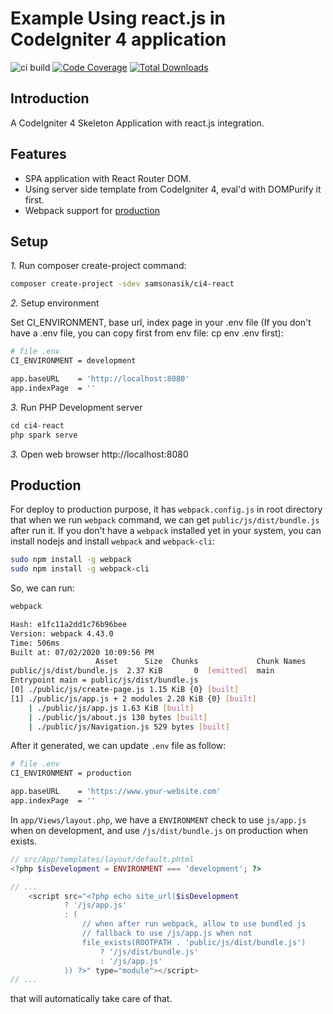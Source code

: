 # Example Using react.js in CodeIgniter 4 application

![ci build](https://github.com/samsonasik/ci4-react/workflows/ci%20build/badge.svg)
[![Code Coverage](https://codecov.io/gh/samsonasik/ci4-react/branch/master/graph/badge.svg)](https://codecov.io/gh/samsonasik/ci4-react)
[![Total Downloads](https://poser.pugx.org/samsonasik/ci4-react/downloads)](//packagist.org/packages/samsonasik/ci4-react)

Introduction
------------

A CodeIgniter 4 Skeleton Application with react.js integration.

Features
--------

- SPA application with React Router DOM.
- Using server side template from CodeIgniter 4, eval'd with DOMPurify it first.
- Webpack support for [production](#production)

## Setup

*1.* Run composer create-project command:

```bash
composer create-project -sdev samsonasik/ci4-react
```

*2.* Setup environment

Set CI_ENVIRONMENT, base url, index page in your .env file (If you don't have a .env file, you can copy first from env file: cp env .env first):

```bash
# file .env
CI_ENVIRONMENT = development

app.baseURL    = 'http://localhost:8080'
app.indexPage  = ''
```

*3.* Run PHP Development server

```php
cd ci4-react
php spark serve
```

*3.* Open web browser http://localhost:8080

## Production

For deploy to production purpose, it has `webpack.config.js` in root directory that when we run `webpack` command, we can get `public/js/dist/bundle.js` after run it. If you don't have a `webpack` installed yet in your system, you can install nodejs and install `webpack` and `webpack-cli`:

```bash
sudo npm install -g webpack
sudo npm install -g webpack-cli
```

So, we can run:

```bash
webpack

Hash: e1fc11a2dd1c76b96bee
Version: webpack 4.43.0
Time: 506ms
Built at: 07/02/2020 10:09:56 PM
                   Asset      Size  Chunks             Chunk Names
public/js/dist/bundle.js  2.37 KiB       0  [emitted]  main
Entrypoint main = public/js/dist/bundle.js
[0] ./public/js/create-page.js 1.15 KiB {0} [built]
[1] ./public/js/app.js + 2 modules 2.28 KiB {0} [built]
    | ./public/js/app.js 1.63 KiB [built]
    | ./public/js/about.js 130 bytes [built]
    | ./public/js/Navigation.js 529 bytes [built]
```

After it generated, we can update `.env` file as follow:

```bash
# file .env
CI_ENVIRONMENT = production

app.baseURL    = 'https://www.your-website.com'
app.indexPage  = ''
```

In `app/Views/layout.php`, we have a `ENVIRONMENT` check to use `js/app.js` when on development, and use `/js/dist/bundle.js` on production when exists.

```php
// src/App/templates/layout/default.phtml
<?php $isDevelopment = ENVIRONMENT === 'development'; ?>

// ...
    <script src="<?php echo site_url($isDevelopment
            ? '/js/app.js'
            : (
                // when after run webpack, allow to use bundled js
                // fallback to use /js/app.js when not
                file_exists(ROOTPATH . 'public/js/dist/bundle.js')
                    ? '/js/dist/bundle.js'
                    : '/js/app.js'
            )) ?>" type="module"></script>
// ...
```

that will automatically take care of that.